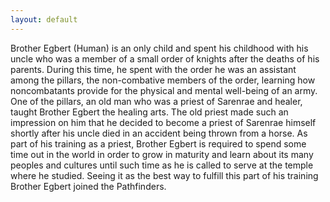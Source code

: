 ```yaml
---
layout: default
---
```


Brother Egbert (Human) is an only child and spent his childhood with his uncle who was a member of a small order of knights after the deaths of his parents. During this time, he spent with the order he was an assistant among the pillars, the non-combative members of the order, learning how noncombatants provide for the physical and mental well-being of an army. One of the pillars, an old man who was a priest of Sarenrae and healer, taught Brother Egbert the healing arts. The old priest made such an impression on him that he decided to become a priest of Sarenrae himself shortly after his uncle died in an accident being thrown from a horse. As part of his training as a priest, Brother Egbert is required to spend some time out in the world in order to grow in maturity and learn about its many peoples and cultures until such time as he is called to serve at the temple where he studied. Seeing it as the best way to fulfill this part of his training Brother Egbert joined the Pathfinders.